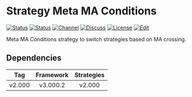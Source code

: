 # Strategy Meta MA Conditions

[![Status][gha-image-check-master]][gha-link-check-master]
[![Status][gha-image-compile-master]][gha-link-compile-master]
[![Channel][tg-channel-image]][tg-channel-link]
[![Discuss][gh-discuss-badge]][gh-discuss-link]
[![License][license-image]][license-link]
[![Edit][gh-edit-badge]][gh-edit-link]

Meta MA Conditions strategy to switch strategies based on MA crossing.

## Dependencies

| Tag      | Framework | Strategies |
|:--------:|:---------:|:----------:|
| v2.000   | v3.000.2  | v2.000     |

<!-- Named links -->

[gh-discuss-badge]: https://img.shields.io/badge/Discussions-Q&A-blue.svg?logo=github
[gh-discuss-link]: https://github.com/EA31337/EA31337-Strategies/discussions

[gh-edit-badge]: https://img.shields.io/badge/GitHub-edit-purple.svg?logo=github
[gh-edit-link]: https://github.dev/EA31337/Strategy-Meta_MA_Conditions

[gha-link-check-master]: https://github.com/EA31337/Strategy-Meta_MA_Conditions/actions?query=workflow:Check+branch%3Amaster
[gha-image-check-master]: https://github.com/EA31337/Strategy-Meta_MA_Conditions/workflows/Check/badge.svg?branch=master
[gha-link-compile-master]: https://github.com/EA31337/Strategy-Meta_MA_Conditions/actions?query=workflow:Compile+branch%3Amaster
[gha-image-compile-master]: https://github.com/EA31337/Strategy-Meta_MA_Conditions/workflows/Compile/badge.svg?branch=master

[tg-channel-image]: https://img.shields.io/badge/Telegram-join-0088CC.svg?logo=telegram
[tg-channel-link]: https://t.me/EA31337

[license-image]: https://img.shields.io/github/license/EA31337/EA31337-Strategies.svg
[license-link]: https://tldrlegal.com/license/gnu-general-public-license-v3-(gpl-3)

